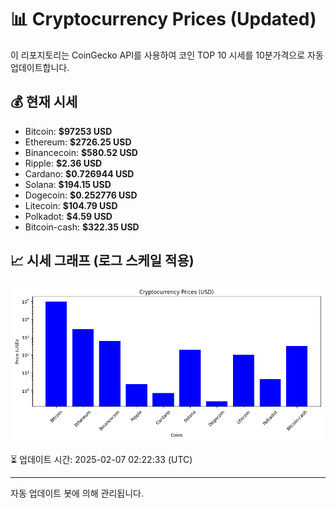 
# 📊 Cryptocurrency Prices (Updated)

이 리포지토리는 CoinGecko API를 사용하여 코인 TOP 10 시세를 10분가격으로 자동 업데이트합니다.

## 💰 현재 시세
- Bitcoin: **$97253 USD**
- Ethereum: **$2726.25 USD**
- Binancecoin: **$580.52 USD**
- Ripple: **$2.36 USD**
- Cardano: **$0.726944 USD**
- Solana: **$194.15 USD**
- Dogecoin: **$0.252776 USD**
- Litecoin: **$104.79 USD**
- Polkadot: **$4.59 USD**
- Bitcoin-cash: **$322.35 USD**

## 📈 시세 그래프 (로그 스케일 적용)
![Crypto Prices](crypto_prices.png)

⏳ 업데이트 시간: 2025-02-07 02:22:33 (UTC)

---
자동 업데이트 봇에 의해 관리됩니다.
